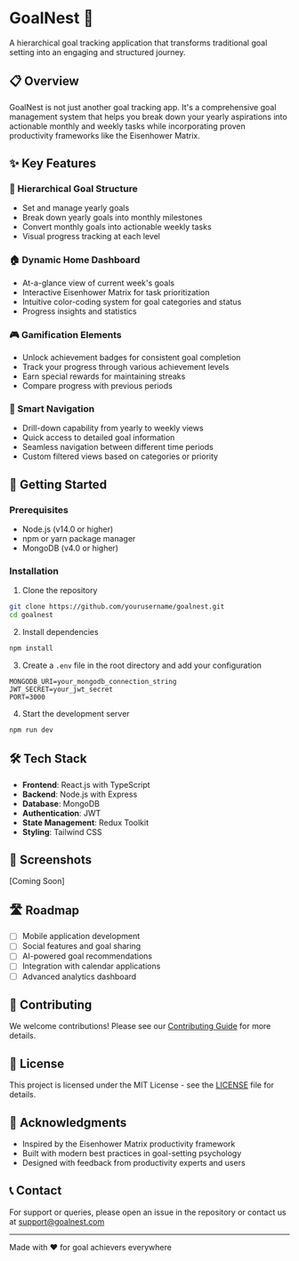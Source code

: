 # GoalNest 🎯

A hierarchical goal tracking application that transforms traditional goal setting into an engaging and structured journey.

## 📋 Overview

GoalNest is not just another goal tracking app. It's a comprehensive goal management system that helps you break down your yearly aspirations into actionable monthly and weekly tasks while incorporating proven productivity frameworks like the Eisenhower Matrix.

## ✨ Key Features

### 🔄 Hierarchical Goal Structure
- Set and manage yearly goals
- Break down yearly goals into monthly milestones
- Convert monthly goals into actionable weekly tasks
- Visual progress tracking at each level

### 🏠 Dynamic Home Dashboard
- At-a-glance view of current week's goals
- Interactive Eisenhower Matrix for task prioritization
- Intuitive color-coding system for goal categories and status
- Progress insights and statistics

### 🎮 Gamification Elements
- Unlock achievement badges for consistent goal completion
- Track your progress through various achievement levels
- Earn special rewards for maintaining streaks
- Compare progress with previous periods

### 🧭 Smart Navigation
- Drill-down capability from yearly to weekly views
- Quick access to detailed goal information
- Seamless navigation between different time periods
- Custom filtered views based on categories or priority

## 🚀 Getting Started

### Prerequisites
- Node.js (v14.0 or higher)
- npm or yarn package manager
- MongoDB (v4.0 or higher)

### Installation

1. Clone the repository
```bash
git clone https://github.com/yourusername/goalnest.git
cd goalnest
```

2. Install dependencies
```bash
npm install
```

3. Create a `.env` file in the root directory and add your configuration
```env
MONGODB_URI=your_mongodb_connection_string
JWT_SECRET=your_jwt_secret
PORT=3000
```

4. Start the development server
```bash
npm run dev
```

## 🛠 Tech Stack

- **Frontend**: React.js with TypeScript
- **Backend**: Node.js with Express
- **Database**: MongoDB
- **Authentication**: JWT
- **State Management**: Redux Toolkit
- **Styling**: Tailwind CSS

## 📱 Screenshots

[Coming Soon]

## 🛣 Roadmap

- [ ] Mobile application development
- [ ] Social features and goal sharing
- [ ] AI-powered goal recommendations
- [ ] Integration with calendar applications
- [ ] Advanced analytics dashboard

## 🤝 Contributing

We welcome contributions! Please see our [Contributing Guide](CONTRIBUTING.md) for more details.

## 📄 License

This project is licensed under the MIT License - see the [LICENSE](LICENSE) file for details.

## 🙏 Acknowledgments

- Inspired by the Eisenhower Matrix productivity framework
- Built with modern best practices in goal-setting psychology
- Designed with feedback from productivity experts and users

## 📞 Contact

For support or queries, please open an issue in the repository or contact us at [support@goalnest.com](mailto:support@goalnest.com)

---

Made with ❤️ for goal achievers everywhere